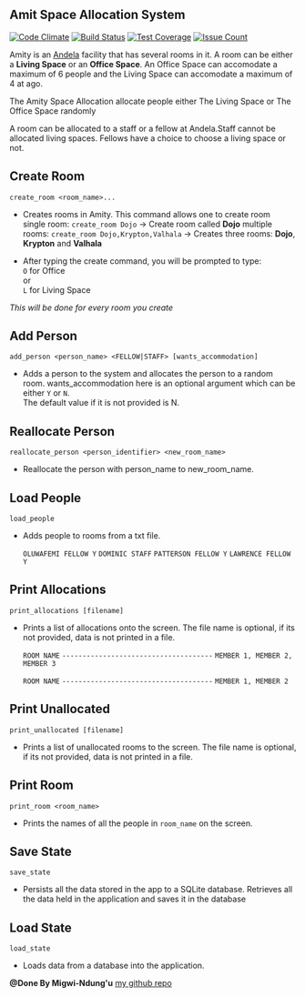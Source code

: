 
## Amit Space Allocation System

[![Code Climate](https://codeclimate.com/github/andela-dmigwi/amity-space-allocation/badges/gpa.svg)](https://codeclimate.com/github/andela-dmigwi/amity-space-allocation)
[![Build Status](https://travis-ci.org/andela-dmigwi/amity-space-allocation.svg?branch=develop-refactor)](https://travis-ci.org/andela-dmigwi/amity-space-allocation)
[![Test Coverage](https://codeclimate.com/github/andela-dmigwi/amity-space-allocation/badges/coverage.svg)](https://codeclimate.com/github/andela-dmigwi/amity-space-allocation/coverage)
[![Issue Count](https://codeclimate.com/github/andela-dmigwi/amity-space-allocation/badges/issue_count.svg)](https://codeclimate.com/github/andela-dmigwi/amity-space-allocation)


Amity is an [Andela](http://andela.com) facility that has several rooms in it. A room can be
either a **Living Space** or an **Office Space**. An Office Space can accomodate a maximum of
6 people and the Living Space can accomodate a maximum of 4 at ago.  

The Amity Space Allocation allocate people either The Living Space or The Office Space randomly  

A room can be allocated to a staff or a fellow at Andela.Staff cannot be allocated living spaces.
 Fellows have a choice to choose a living space or not. 
 
## Create Room
`create_room <room_name>...`  
 - Creates rooms in Amity. This command allows one to create room  
   single room: `create_room Dojo` -> Create room called **Dojo**
   multiple rooms: `create_room Dojo,Krypton,Valhala` -> Creates three rooms: **Dojo**, **Krypton** and **Valhala**

 - After typing the create command, you will be prompted to type:  
   `O` for Office   
     or  
   `L` for Living Space  

 *This will be done for every room you create*


## Add Person
 `add_person <person_name> <FELLOW|STAFF> [wants_accommodation]`
 - Adds a person to the system and allocates the person to a random room. wants_accommodation here is an optional argument which can be either ``Y`` or ``N``.  
The default value if it is not provided is N.  

## Reallocate Person
 `reallocate_person <person_identifier> <new_room_name>`
 - Reallocate the person with person_name to new_room_name.

## Load People
`load_people `
- Adds people to rooms from a txt file.  
    
    ``OLUWAFEMI FELLOW Y``
    ``DOMINIC STAFF`` 
    ``PATTERSON FELLOW Y``
    ``LAWRENCE FELLOW Y``


## Print Allocations
`print_allocations [filename]`
 - Prints a list of allocations onto the screen. The file name is optional, if its not provided, data is not printed in a file.  
  
    ``ROOM NAME``
    ``-------------------------------------``
    ``MEMBER 1, MEMBER 2, MEMBER 3``
    
    ``ROOM NAME``
    ``-------------------------------------``
    ``MEMBER 1, MEMBER 2``
  

## Print Unallocated
`print_unallocated [filename]`
 - Prints a list of unallocated rooms to the screen. The file name is optional, if its not provided, data is not printed in a file.

## Print Room
`print_room <room_name>`
 - Prints the names of all the people in ``room_name`` on the screen.

## Save State
`save_state `
 - Persists all the data stored in the app to a SQLite database. Retrieves all the data held in the application and saves it in the database

## Load State
`load_state `
 - Loads data from a database into the application.

**@Done By Migwi-Ndung'u**
[my github repo](http://www.github.com/andela-dmigwi)



